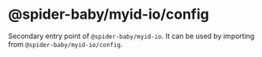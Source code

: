 # @spider-baby/myid-io/config

Secondary entry point of `@spider-baby/myid-io`. It can be used by importing from `@spider-baby/myid-io/config`.
